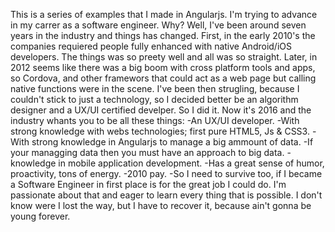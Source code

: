 This is a series of examples that I made in Angularjs.
I'm trying to advance in my carrer as a software engineer.
Why?
Well, I've been around seven years in the industry and things has changed.
First, in the early 2010's the companies requiered people fully enhanced
with native Android/iOS developers. The things was so preety well and all
was so straight. Later, in 2012 seems like there was a big boom with cross
platform tools and apps, so Cordova, and other framewors that could act as
a web page but calling native functions were in the scene. I've been then
strugling, because I couldn't stick to just a technology, so I decided better
be an algorithm designer and a UX/UI certified develper. So I did it.
Now it's 2016 and the industry whants you to be all these things:
-An UX/UI developer.
-With strong knowledge with webs technologies; first pure HTML5, Js & CSS3.
-With strong knowledge in Angularjs to manage a big ammount of data.
-If your managging data then you must have an approach to big data.
-knowledge in mobile application development.
-Has a great sense of humor, proactivity, tons of energy.
-2010 pay.
-So I need to survive too, if I became a Software Engineer in first place is for
the great job I could do. I'm passionate about that and eager to learn every
thing that is possible. I don't know were I lost the way, but I have to recover
it, because ain't gonna be young forever.
